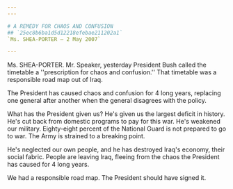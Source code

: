 ```yaml
---
---

# A REMEDY FOR CHAOS AND CONFUSION
## `25ec8b6ba1d5d12218efebae211202a1`
`Ms. SHEA-PORTER — 2 May 2007`

---
```



Ms. SHEA-PORTER. Mr. Speaker, yesterday President Bush called the 
timetable a ''prescription for chaos and confusion.'' That timetable 
was a responsible road map out of Iraq.

The President has caused chaos and confusion for 4 long years, 
replacing one general after another when the general disagrees with the 
policy.

What has the President given us? He's given us the largest deficit in 
history. He's cut back from domestic programs to pay for this war. He's 
weakened our military. Eighty-eight percent of the National Guard is 
not prepared to go to war. The Army is strained to a breaking point.

He's neglected our own people, and he has destroyed Iraq's economy, 
their social fabric. People are leaving Iraq, fleeing from the chaos 
the President has caused for 4 long years.

We had a responsible road map. The President should have signed it.
